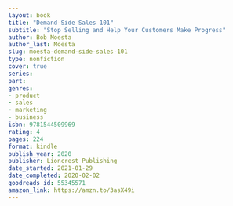 ```yaml
---
layout: book
title: "Demand-Side Sales 101"
subtitle: "Stop Selling and Help Your Customers Make Progress"
author: Bob Moesta
author_last: Moesta
slug: moesta-demand-side-sales-101
type: nonfiction
cover: true
series: 
part: 
genres:
- product
- sales
- marketing
- business
isbn: 9781544509969
rating: 4
pages: 224
format: kindle
publish_year: 2020
publisher: Lioncrest Publishing
date_started: 2021-01-29
date_completed: 2020-02-02
goodreads_id: 55345571
amazon_link: https://amzn.to/3asX49i
---
```

